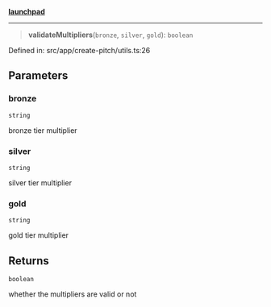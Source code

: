 [**launchpad**](index.md)

***

> **validateMultipliers**(`bronze`, `silver`, `gold`): `boolean`

Defined in: src/app/create-pitch/utils.ts:26

## Parameters

### bronze

`string`

bronze tier multiplier

### silver

`string`

silver tier multiplier

### gold

`string`

gold tier multiplier

## Returns

`boolean`

whether the multipliers are valid or not
